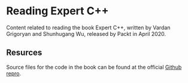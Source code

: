 # Reading Expert C++

Content related to reading the book Expert C++, written by Vardan Grigoryan and Shunhugang Wu, released by Packt in April 2020.

## Resurces

Source files for the code in the book can be found at the official [Github repro](https://github.com/PacktPublishing/Expert-CPP).
